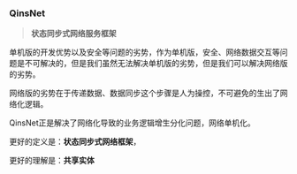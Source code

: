 ### QinsNet

> **状态同步式网络服务框架**

  单机版的开发优势以及安全等问题的劣势，作为单机版，安全、网络数据交互等问题是不可解决的，但是我们虽然无法解决单机版的劣势，但是我们可以解决网络版的劣势。

  网络版的劣势在于传递数据、数据同步这个步骤是人为操控，不可避免的生出了网络化逻辑。

  QinsNet正是解决了网络化导致的业务逻辑增生分化问题，网络单机化。

  更好的定义是：**状态同步式网络框架**，

  更好的理解是：**共享实体**
